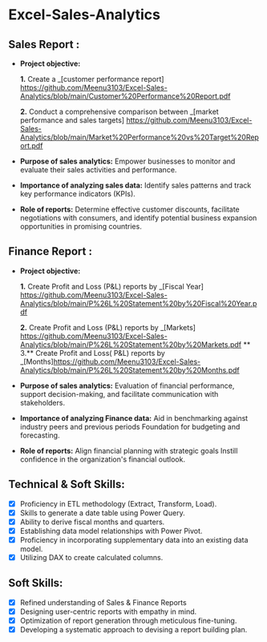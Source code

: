 # Excel-Sales-Analytics

## Sales Report :


- **Project objective:** 

    **1.** Create a _[customer performance report] https://github.com/Meenu3103/Excel-Sales-Analytics/blob/main/Customer%20Performance%20Report.pdf

    **2.** Conduct a comprehensive comparison between _[market performance and sales targets] https://github.com/Meenu3103/Excel-Sales-Analytics/blob/main/Market%20Performance%20vs%20Target%20Report.pdf

- **Purpose of sales analytics:** Empower businesses to monitor and evaluate their sales activities and performance.

- **Importance of analyzing sales data:** Identify sales patterns and track key performance indicators (KPIs).

- **Role of reports:** Determine effective customer discounts, facilitate negotiations with consumers, and identify potential business expansion opportunities in promising countries.


## Finance Report :

- **Project objective:** 

    **1.** Create Profit and Loss (P&L) reports by _[Fiscal Year] https://github.com/Meenu3103/Excel-Sales-Analytics/blob/main/P%26L%20Statement%20by%20Fiscal%20Year.pdf

   **2.** Create Profit and Loss (P&L) reports by _[Markets] https://github.com/Meenu3103/Excel-Sales-Analytics/blob/main/P%26L%20Statement%20by%20Markets.pdf
  ** 3.** Create Profit and Loss( P&L) reports by _[Months]https://github.com/Meenu3103/Excel-Sales-Analytics/blob/main/P%26L%20Statement%20by%20Months.pdf
- **Purpose of sales analytics:** Evaluation of financial performance, support decision-making, and facilitate communication with stakeholders.

- **Importance of analyzing Finance data:** Aid in benchmarking against industry peers and previous periods Foundation for budgeting and forecasting.

- **Role of reports:** Align financial planning with strategic goals Instill confidence in the organization's financial outlook.


## Technical & Soft Skills:
- [x]	Proficiency in ETL methodology (Extract, Transform, Load).
- [x]	Skills to generate a date table using Power Query.
- [x]	Ability to derive fiscal months and quarters.
- [x]	Establishing data model relationships with Power Pivot.
- [x]	Proficiency in incorporating supplementary data into an existing data model.
- [x]	Utilizing DAX to create calculated columns.

## Soft Skills:
- [x]	Refined understanding of Sales & Finance Reports
- [x]	Designing user-centric reports with empathy in mind.
- [x]	Optimization of report generation through meticulous fine-tuning.
- [x]	Developing a systematic approach to devising a report building plan.
